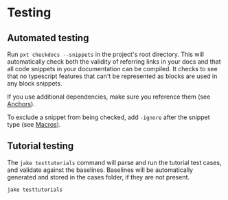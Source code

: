 # Testing

## Automated testing

Run `pxt checkdocs --snippets` in the project's root directory. This will automatically check both the validity of referring links in your docs and that all code snippets in your documentation can be compiled. It checks to see that no typescript features that can't be represented as blocks are used in any block snippets.

If you use additional dependencies, make sure you reference them (see [Anchors](/writing-docs/anchors#dependencies)). 

To exclude a snippet from being checked, add `-ignore` after the snippet type (see [Macros](/writing-docs/macros#ignore)).

## Tutorial testing

The ``jake testtutorials`` command will parse and run the tutorial test cases, and validate against the baselines. Baselines will be automatically generated and stored in the cases folder, if they are not present.

```
jake testtutorials
```